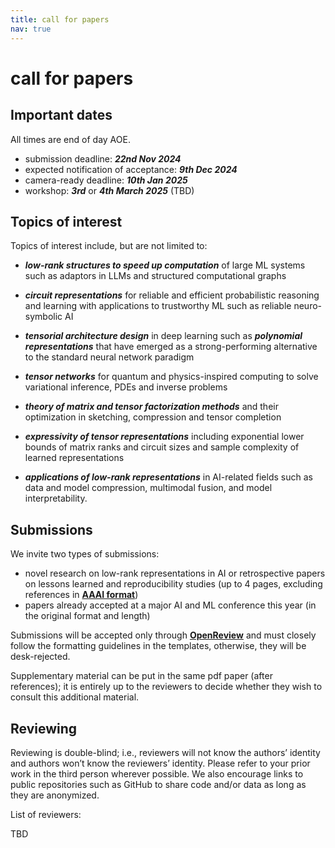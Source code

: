 ```yaml
---
title: call for papers
nav: true
---
```


# call for papers

## Important dates
All times are end of day AOE.
 - submission deadline: ***22nd Nov 2024***
 - expected notification of acceptance: ***9th Dec 2024***
 - camera-ready deadline: ***10th Jan 2025***
 - workshop: ***3rd*** or ***4th March 2025*** (TBD)


## Topics of interest

Topics of interest include, but are not limited to:

- ***low-rank structures to speed up computation*** of large ML systems such as adaptors in LLMs and structured computational graphs

- ***circuit representations*** for reliable and efficient probabilistic reasoning and learning with applications to trustworthy ML such as reliable neuro-symbolic AI

- ***tensorial architecture design*** in deep learning such as ***polynomial representations*** that have emerged as a strong-performing alternative to the standard neural network paradigm

- ***tensor networks*** for quantum and physics-inspired computing to solve variational inference, PDEs and inverse problems

- ***theory of matrix and tensor factorization methods*** and their optimization in sketching, compression and tensor completion

- ***expressivity of tensor representations*** including exponential lower bounds of matrix ranks and circuit sizes and sample complexity of learned representations

- ***applications of low-rank representations*** in AI-related fields such as data and model compression, multimodal fusion, and model interpretability. 

## Submissions

We invite two types of submissions:

- novel research on low-rank representations in AI or retrospective papers on lessons learned and reproducibility studies (up to 4 pages, excluding references in [**AAAI format**](https://aaai.org/conference/aaai/aaai-25/))
- papers already accepted at a major AI and ML conference this year (in the original format and length)

Submissions will be accepted only through [**OpenReview**](https://openreview.net/group?id=AAAI.org/2025/Workshop/CoLoRAI) and must closely follow the formatting guidelines in the templates, otherwise, they will be desk-rejected. 

Supplementary material can be put in the same pdf paper (after references); it is entirely up to the reviewers to decide whether they wish to consult this additional material.

## Reviewing

Reviewing is double-blind; i.e., reviewers will not know the authors’ identity and authors won’t know the reviewers’ identity. 
Please refer to your prior work in the third person wherever possible. We also encourage links to public repositories such as GitHub to share code and/or data as long as they are anonymized.

List of reviewers:

TBD


